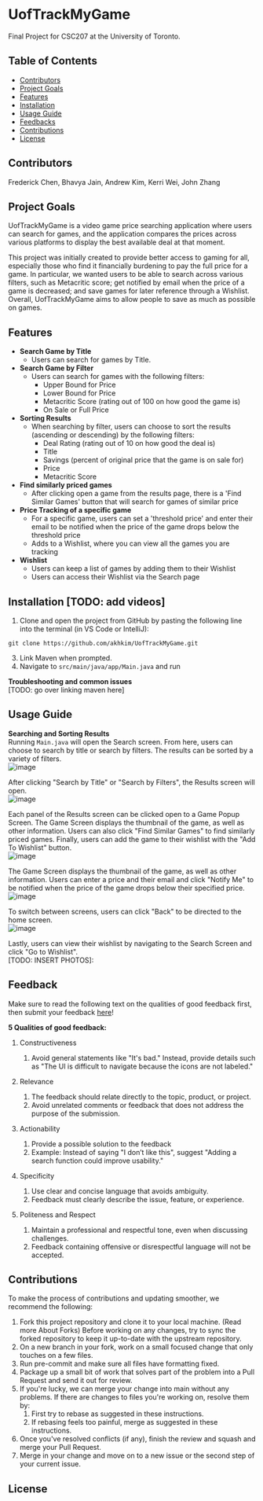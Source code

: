 # UofTrackMyGame
Final Project for CSC207 at the University of Toronto. 

## Table of Contents

- [Contributors](#contributors)
- [Project Goals](#project-goals)
- [Features](#features)
- [Installation](#installation)
- [Usage Guide](#usage-guide)
- [Feedbacks](#feedbacks)
- [Contributions](#contributions)
- [License](#license)


## Contributors
Frederick Chen, Bhavya Jain, Andrew Kim, Kerri Wei, John Zhang


## Project Goals
UofTrackMyGame is a video game price searching application where users can search for games, and the application 
compares the prices across various platforms to display the best available deal at that moment.

This project was initially created to provide better access to gaming for all, especially those who find it financially
burdening to pay the full price for a game. In particular, we wanted users to be able to search across various filters,
such as Metacritic score; get notified by email when the price of a game is decreased; and save games for later 
reference through a Wishlist. Overall, UofTrackMyGame aims to allow people to save as much as possible on games. 

## Features
- <b>Search Game by Title</b> 
  - Users can search for games by Title. 
- <b>Search Game by Filter </b>
  - Users can search for games with the following filters:
    - Upper Bound for Price
    - Lower Bound for Price
    - Metacritic Score (rating out of 100 on how good the game is)
    - On Sale or Full Price
- <b> Sorting Results</b>
  - When searching by filter, users can choose to sort the results (ascending or descending) by the following filters:
    - Deal Rating (rating out of 10 on how good the deal is)
    - Title 
    - Savings (percent of original price that the game is on sale for)
    - Price
    - Metacritic Score
- <b>Find similarly priced games</b>
  - After clicking open a game from the results page, there is a 'Find Similar Games' button that will search for 
    games of similar price 
- <b>Price Tracking of a specific game</b>
  - For a specific game, users can set a 'threshold price' and enter their email to be notified when the price of the 
    game drops below the threshold price
  - Adds to a Wishlist, where you can view all the games you are tracking
- <b>Wishlist</b>
  - Users can keep a list of games by adding them to their Wishlist
  - Users can access their Wishlist via the Search page
  
## Installation [TODO: add videos]
1. Clone and open the project from GitHub by pasting the following line into the terminal (in VS Code or IntelliJ):
```text
git clone https://github.com/akhkim/UofTrackMyGame.git
```
3. Link Maven when prompted.
4. Navigate to ```src/main/java/app/Main.java``` and run

<b>Troubleshooting and common issues</b>  
[TODO: go over linking maven here]

## Usage Guide
<b>Searching and Sorting Results</b>  
Running ```Main.java``` will open the Search screen. From here, users can choose to search by title or search by 
filters. The results can be sorted by a variety of filters.  
![image](https://github.com/user-attachments/assets/eac72b3f-2d62-4944-a4d5-288d4606ac1f)

After clicking "Search by Title" or "Search by Filters", the Results screen will open.  
![image](https://github.com/user-attachments/assets/4d1ee5ac-01d5-4ddd-ae67-eb88cceaec3f)

Each panel of the Results screen can be clicked open to a Game Popup Screen.  The Game Screen displays the 
thumbnail of the game, as well as other information. Users can also click "Find Similar Games" to find similarly 
priced games. Finally, users can add the game to their wishlist with the "Add To Wishlist" button.  
![image](https://github.com/user-attachments/assets/5ea004f0-207b-4c30-8d7c-6a75ef703513)

The Game Screen displays the thumbnail of the game, as well as other information. Users can enter a price and their 
email and click "Notify Me" to be notified when the price of the game drops below their specified price. 
![image](https://github.com/user-attachments/assets/619534a7-d0cb-4f33-a162-71fce3d79f05)  

To switch between screens, users can click "Back" to be directed to the home screen.  
![image](https://github.com/user-attachments/assets/9cc3a321-ae03-497d-ab92-87e2b1aa3248)  

Lastly, users can view their wishlist by navigating to the Search Screen and click "Go to Wishlist".  
[TODO: INSERT PHOTOS]:


## Feedback
Make sure to read the following text on the qualities of good feedback first, then submit your feedback [here](https://forms.gle/hCCgtfJsUAzHo5sq5)!

<b>5 Qualities of good feedback:</b>

1. Constructiveness
    1. Avoid general statements like "It's bad." Instead, provide details such as "The UI is difficult to navigate 
   because the icons are not labeled."

2. Relevance
    1. The feedback should relate directly to the topic, product, or project.
    2. Avoid unrelated comments or feedback that does not address the purpose of the submission.

3. Actionability
    1. Provide a possible solution to the feedback
    2. Example: Instead of saying "I don’t like this", suggest "Adding a search function could improve usability."

4. Specificity
    1. Use clear and concise language that avoids ambiguity.
    2. Feedback must clearly describe the issue, feature, or experience.

5. Politeness and Respect
    1. Maintain a professional and respectful tone, even when discussing challenges.
    2. Feedback containing offensive or disrespectful language will not be accepted.

## Contributions
To make the process of contributions and updating smoother, we recommend the following:

1. Fork this project repository and clone it to your local machine. (Read more About Forks)
Before working on any changes, try to sync the forked repository to keep it up-to-date with the upstream repository.
2. On a new branch in your fork, work on a small focused change that only touches on a few files.
3. Run pre-commit and make sure all files have formatting fixed.
4. Package up a small bit of work that solves part of the problem into a Pull Request and send it out for review.
5. If you're lucky, we can merge your change into main without any problems. If there are changes to files you're working on, resolve them by:
    1. First try to rebase as suggested in these instructions.
    2. If rebasing feels too painful, merge as suggested in these instructions.
8. Once you've resolved conflicts (if any), finish the review and squash and merge your Pull Request.
9. Merge in your change and move on to a new issue or the second step of your current issue.

## License
